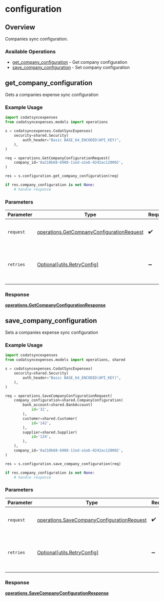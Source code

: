 # configuration

## Overview

Companies sync configuration.

### Available Operations

* [get_company_configuration](#get_company_configuration) - Get company configuration
* [save_company_configuration](#save_company_configuration) - Set company configuration

## get_company_configuration

Gets a companies expense sync configuration

### Example Usage

```python
import codatsyncexpenses
from codatsyncexpenses.models import operations

s = codatsyncexpenses.CodatSyncExpenses(
    security=shared.Security(
        auth_header="Basic BASE_64_ENCODED(API_KEY)",
    ),
)

req = operations.GetCompanyConfigurationRequest(
    company_id='8a210b68-6988-11ed-a1eb-0242ac120002',
)

res = s.configuration.get_company_configuration(req)

if res.company_configuration is not None:
    # handle response
```

### Parameters

| Parameter                                                                                              | Type                                                                                                   | Required                                                                                               | Description                                                                                            |
| ------------------------------------------------------------------------------------------------------ | ------------------------------------------------------------------------------------------------------ | ------------------------------------------------------------------------------------------------------ | ------------------------------------------------------------------------------------------------------ |
| `request`                                                                                              | [operations.GetCompanyConfigurationRequest](../../models/operations/getcompanyconfigurationrequest.md) | :heavy_check_mark:                                                                                     | The request object to use for the request.                                                             |
| `retries`                                                                                              | [Optional[utils.RetryConfig]](../../models/utils/retryconfig.md)                                       | :heavy_minus_sign:                                                                                     | Configuration to override the default retry behavior of the client.                                    |


### Response

**[operations.GetCompanyConfigurationResponse](../../models/operations/getcompanyconfigurationresponse.md)**


## save_company_configuration

Sets a companies expense sync configuration

### Example Usage

```python
import codatsyncexpenses
from codatsyncexpenses.models import operations, shared

s = codatsyncexpenses.CodatSyncExpenses(
    security=shared.Security(
        auth_header="Basic BASE_64_ENCODED(API_KEY)",
    ),
)

req = operations.SaveCompanyConfigurationRequest(
    company_configuration=shared.CompanyConfiguration(
        bank_account=shared.BankAccount(
            id='32',
        ),
        customer=shared.Customer(
            id='142',
        ),
        supplier=shared.Supplier(
            id='124',
        ),
    ),
    company_id='8a210b68-6988-11ed-a1eb-0242ac120002',
)

res = s.configuration.save_company_configuration(req)

if res.company_configuration is not None:
    # handle response
```

### Parameters

| Parameter                                                                                                | Type                                                                                                     | Required                                                                                                 | Description                                                                                              |
| -------------------------------------------------------------------------------------------------------- | -------------------------------------------------------------------------------------------------------- | -------------------------------------------------------------------------------------------------------- | -------------------------------------------------------------------------------------------------------- |
| `request`                                                                                                | [operations.SaveCompanyConfigurationRequest](../../models/operations/savecompanyconfigurationrequest.md) | :heavy_check_mark:                                                                                       | The request object to use for the request.                                                               |
| `retries`                                                                                                | [Optional[utils.RetryConfig]](../../models/utils/retryconfig.md)                                         | :heavy_minus_sign:                                                                                       | Configuration to override the default retry behavior of the client.                                      |


### Response

**[operations.SaveCompanyConfigurationResponse](../../models/operations/savecompanyconfigurationresponse.md)**

